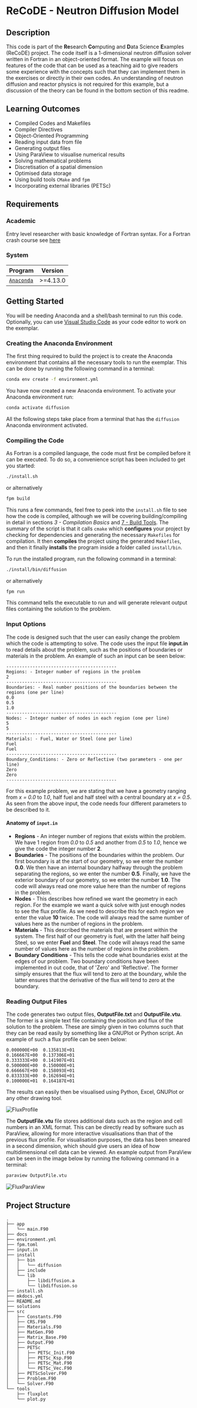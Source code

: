 # ReCoDE - Neutron Diffusion Model

## Description

This code is part of the **Re**search **Co**mputing and **D**ata Science **E**xamples (ReCoDE) project. The code itself is a 1-dimensional neutron diffusion solver written in Fortran in an object-oriented format. The example will focus on features of the code that can be used as a teaching aid to give readers some experience with the concepts such that they can implement them in the exercises or directly in their own codes. An understanding of neutron diffusion and reactor physics is not required for this example, but a discussion of the theory can be found in the bottom section of this readme.

## Learning Outcomes

- Compiled Codes and Makefiles
- Compiler Directives
- Object-Oriented Programming
- Reading input data from file
- Generating output files
- Using ParaView to visualise numerical results
- Solving mathematical problems
- Discretisation of a spatial dimension
- Optimised data storage
- Using build tools `CMake` and `fpm`
- Incorporating external libraries (PETSc)

## Requirements

### Academic

Entry level researcher with basic knowledge of Fortran syntax.
For a Fortran crash course see [here](https://www.tutorialspoint.com/fortran/fortran_basic_syntax.htm)

### System

| Program                                 | Version  |
| --------------------------------------- | -------- |
| [`Anaconda`](https://www.anaconda.com/) | >=4.13.0 |

## Getting Started

You will be needing Anaconda and a shell/bash terminal to run this code.
Optionally, you can use [Visual Studio Code](https://code.visualstudio.com/)
as your code editor to work on the exemplar.

### Creating the Anaconda Environment

The first thing required to build the project is to create the Anaconda environment
that contains all the necessary tools to run the exemplar. This can be done by running the following command in a terminal:

```sh
conda env create -f environment.yml
```

You have now created a new Anaconda environment. To activate your Anaconda environment run:

```sh
conda activate diffusion
```

All the following steps take place from a terminal that has the `diffusion` Anaconda
environment activated.

### Compiling the Code

As Fortran is a compiled language, the code must first be compiled before it can be executed.
To do so, a convenience script has been included to get you started:

```sh
./install.sh
```

or alternatively

```bash
fpm build
```

This runs a few commands, feel free to peek into the `install.sh` file to see how the code is compiled, although we will be covering building/compiling in detail in
sections _3 - Compilation Basics_ and [7 - Build Tools](docs/7-build-tools.md).
The summary of the script is that it calls `cmake` which **configures**
your project by checking for dependencies and generating the necessary `Makefiles` for compilation.
It then **compiles** the project using the generated `Makefiles`, and then it finally
**installs** the program inside a folder called `install/bin`.

To run the installed program, run the following command in a terminal:

```sh
./install/bin/diffusion
```

or alternatively

```sh
fpm run
```

This command tells the executable to run and will generate relevant output files containing the solution to the problem.

### Input Options

The code is designed such that the user can easily change the problem which the code is attempting to solve. The code uses the input file **input.in** to read details about the problem, such as the positions of boundaries or materials in the problem. An example of such an input can be seen below:

```log
------------------------------------------
Regions: - Integer number of regions in the problem
2
------------------------------------------
Boundaries: - Real number positions of the boundaries between the regions (one per line)
0.0
0.5
1.0
------------------------------------------
Nodes: - Integer number of nodes in each region (one per line)
5
5
------------------------------------------
Materials: - Fuel, Water or Steel (one per line)
Fuel
Fuel
------------------------------------------
Boundary_Conditions: - Zero or Reflective (two parameters - one per line)
Zero
Zero
------------------------------------------
```

For this example problem, we are stating that we have a geometry ranging from _x = 0.0_ to _1.0_, half fuel and half steel with a central boundary at _x = 0.5_. As seen from the above input, the code needs four different parameters to be described to it.

#### Anatomy of `input.in`

- **Regions** - An integer number of regions that exists within the problem. We have 1 region from _0.0_ to _0.5_ and another from _0.5_ to _1.0_, hence we give the code the integer number **2**.
- **Boundaries** - The positions of the boundaries within the problem. Our first boundary is at the start of our geometry, so we enter the number **0.0**. We then have an internal boundary halfway through the problem separating the regions, so we enter the number **0.5**. Finally, we have the exterior boundary of our geometry, so we enter the number **1.0**. The code will always read one more value here than the number of regions in the problem.
- **Nodes** - This describes how refined we want the geometry in each region. For the example we want a quick solve with just enough nodes to see the flux profile. As we need to describe this for each region we enter the value **10** twice. The code will always read the same number of values here as the number of regions in the problem.
- **Materials** - This described the materials that are present within the system. The first half of our geometry is fuel, with the latter half being Steel, so we enter **Fuel** and **Steel**. The code will always read the same number of values here as the number of regions in the problem.
- **Boundary Conditions** - This tells the code what boundaries exist at the edges of our problem. Two boundary conditions have been implemented in out code, that of 'Zero' and 'Reflective'. The former simply ensures that the flux will tend to zero at the boundary, while the latter ensures that the derivative of the flux will tend to zero at the boundary.

### Reading Output Files

The code generates two output files, **OutputFile.txt** and **OutputFile.vtu**. The former is a simple text file containing the position and flux of the solution to the problem. These are simply given in two columns such that they can be read easily by something like a GNUPlot or Python script. An example of such a flux profile can be seen below:

```log
0.000000E+00  0.135813E+01
0.166667E+00  0.137306E+01
0.333333E+00  0.141907E+01
0.500000E+00  0.150000E+01
0.666667E+00  0.158093E+01
0.833333E+00  0.162694E+01
0.100000E+01  0.164187E+01
```

The results can easily then be visualised using Python, Excel, GNUPlot or any other drawing tool.

![FluxProfile](docs/images/FluxProfile.png)

The **OutputFile.vtu** file stores additional data such as the region and cell numbers in an XML format. This can be directly read by software such as ParaView, allowing for more interactive visualisations than that of the previous flux profile. For visualisation purposes, the data has been smeared in a second dimension, which should give users an idea of how multidimensional cell data can be viewed. An example output from ParaView can be seen in the image below by running the following command in a terminal:

```sh
paraview OutputFile.vtu
```

![FluxParaView](docs/images/FluxParaview.png)

<!-- Generated via: tree  -I 'venv|build|[0-9][a-z]|[0-9]-*|assets|images|appendix.md|exercise.md|index.md|*.mod|*.png|*.vtu|*.txt' -->

## Project Structure

```tree
.
├── app
│   └── main.F90
├── docs
├── environment.yml
├── fpm.toml
├── input.in
├── install
│   ├── bin
│   │   └── diffusion
│   ├── include
│   └── lib
│       ├── libdiffusion.a
│       └── libdiffusion.so
├── install.sh
├── mkdocs.yml
├── README.md
├── solutions
├── src
│   ├── Constants.F90
│   ├── CRS.F90
│   ├── Materials.F90
│   ├── MatGen.F90
│   ├── Matrix_Base.F90
│   ├── Output.F90
│   ├── PETSc
│   │   ├── PETSc_Init.F90
│   │   ├── PETSc_Ksp.F90
│   │   ├── PETSc_Mat.F90
│   │   └── PETSc_Vec.F90
│   ├── PETScSolver.F90
│   ├── Problem.F90
│   └── Solver.F90
└── tools
    ├── fluxplot
    └── plot.py
```
